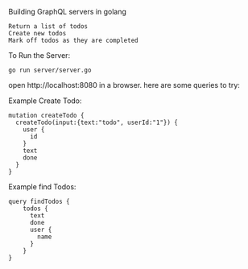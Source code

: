 Building GraphQL servers in golang

```
Return a list of todos
Create new todos
Mark off todos as they are completed
```
To Run the Server:

```
go run server/server.go
```

open http://localhost:8080 in a browser. here are some queries to try:

Example Create Todo:

```
mutation createTodo {
  createTodo(input:{text:"todo", userId:"1"}) {
    user {
      id
    }
    text
    done
  }
}
```

Example find Todos:

```
query findTodos {
  	todos {
      text
      done
      user {
        name
      }
    }
}
```